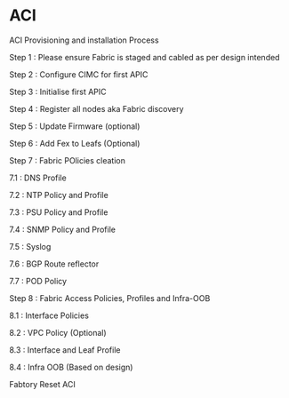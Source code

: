 # ACI
ACI Provisioning and installation Process

Step 1 : Please ensure Fabric is staged and cabled as per design intended

Step 2 : Configure CIMC for first APIC

Step 3 : Initialise first APIC

Step 4 : Register all nodes aka Fabric discovery

Step 5 : Update Firmware (optional)

Step 6 : Add Fex to Leafs (Optional)

Step 7 : Fabric POlicies cleation


   7.1 : DNS Profile
   
   7.2 : NTP Policy and Profile
   
   7.3 : PSU Policy and Profile 
   
   7.4 : SNMP Policy and Profile
   
   7.5 : Syslog
   
   7.6 :  BGP Route reflector
   
   7.7 : POD Policy
   
   
   
Step 8 : Fabric Access Policies, Profiles and Infra-OOB

   8.1 : Interface Policies
   
   8.2 : VPC Policy (Optional)
   
   8.3 : Interface and Leaf Profile
   
   8.4 : Infra OOB (Based on design)
   
   
   
   Fabtory Reset ACI
   
